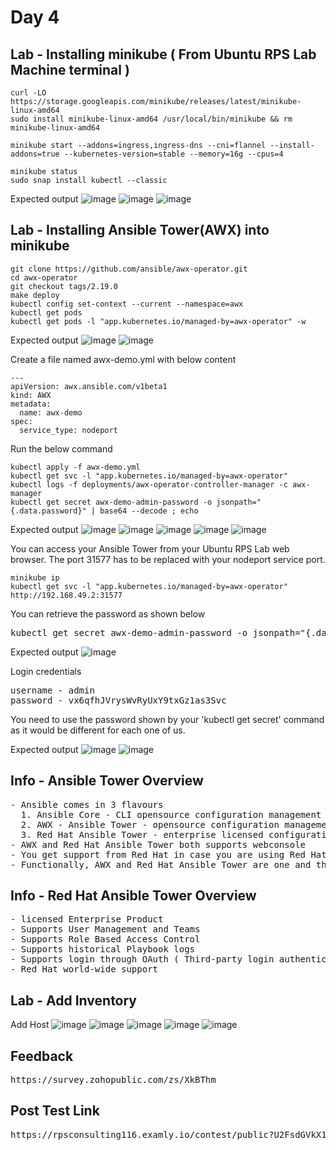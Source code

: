 # Day 4

## Lab - Installing minikube ( From Ubuntu RPS Lab Machine terminal )
```
curl -LO https://storage.googleapis.com/minikube/releases/latest/minikube-linux-amd64
sudo install minikube-linux-amd64 /usr/local/bin/minikube && rm minikube-linux-amd64

minikube start --addons=ingress,ingress-dns --cni=flannel --install-addons=true --kubernetes-version=stable --memory=16g --cpus=4

minikube status
sudo snap install kubectl --classic
```

Expected output
![image](https://github.com/user-attachments/assets/3ea99c25-6172-48bf-be03-e9d853a42db0)
![image](https://github.com/user-attachments/assets/c3109110-4da0-4ffb-9ecc-95d62ad3b5bc)
![image](https://github.com/user-attachments/assets/5f9c89c7-f7b9-482d-8095-a8d786f82d8e)


## Lab - Installing Ansible Tower(AWX) into minikube
```
git clone https://github.com/ansible/awx-operator.git
cd awx-operator
git checkout tags/2.19.0
make deploy
kubectl config set-context --current --namespace=awx
kubectl get pods
kubectl get pods -l "app.kubernetes.io/managed-by=awx-operator" -w
```

Expected output
![image](https://github.com/user-attachments/assets/e9f80b39-63c0-471d-9045-0c5cfc787c74)
![image](https://github.com/user-attachments/assets/da57f005-fa4c-45aa-a217-c14fbbc52d43)

Create a file named awx-demo.yml with below content
```
---
apiVersion: awx.ansible.com/v1beta1
kind: AWX
metadata:
  name: awx-demo
spec:
  service_type: nodeport
```

Run the below command
```
kubectl apply -f awx-demo.yml
kubectl get svc -l "app.kubernetes.io/managed-by=awx-operator"
kubectl logs -f deployments/awx-operator-controller-manager -c awx-manager
kubectl get secret awx-demo-admin-password -o jsonpath="{.data.password}" | base64 --decode ; echo
```

Expected output
![image](https://github.com/user-attachments/assets/aa3b0fb3-234d-4ef4-8a14-78b0d21e466a)
![image](https://github.com/user-attachments/assets/a12ac0ce-266f-452e-b972-76e765313b67)
![image](https://github.com/user-attachments/assets/19c90fda-141e-4a2e-9dbf-4e993b4b8c3f)
![image](https://github.com/user-attachments/assets/e4359237-e11e-4400-a342-090657c4bb3f)
![image](https://github.com/user-attachments/assets/56258bb5-960d-4bbd-af07-c37f9c013d37)

You can access your Ansible Tower from your Ubuntu RPS Lab web browser.  The port 31577 has to be replaced with your nodeport service port.
```
minikube ip
kubectl get svc -l "app.kubernetes.io/managed-by=awx-operator"
http://192.168.49.2:31577
```
You can retrieve the password as shown below
<pre>
kubectl get secret awx-demo-admin-password -o jsonpath="{.data.password}" | base64 --decode ; echo  
</pre>
Expected output
![image](https://github.com/user-attachments/assets/f7e5dd87-06a9-4f36-8cc9-69d1ffcd2b4a)

Login credentials
<pre>
username - admin
password - vx6qfhJVrysWvRyUxY9txGz1as3Svc
</pre>
You need to use the password shown by your 'kubectl get secret' command as it would be different for each one of us.

Expected output
![image](https://github.com/user-attachments/assets/cae5bc28-86dc-4794-bdfd-c67f262ba256)
![image](https://github.com/user-attachments/assets/72be4d3e-85d9-44af-a5d8-3cab534e446e)

## Info - Ansible Tower Overview
<pre>
- Ansible comes in 3 flavours
  1. Ansible Core - CLI opensource configuration management tool developed by Ansible Inc organization
  2. AWX - Ansible Tower - opensource configuration management tool developed on top of Ansible Core
  3. Red Hat Ansible Tower - enterprise licensed configuration management tool developed on top of AWX
- AWX and Red Hat Ansible Tower both supports webconsole
- You get support from Red Hat in case you are using Red Hat Ansible Tower
- Functionally, AWX and Red Hat Ansible Tower are one and the same
</pre>

## Info - Red Hat Ansible Tower Overview
<pre>
- licensed Enterprise Product
- Supports User Management and Teams
- Supports Role Based Access Control
- Supports historical Playbook logs
- Supports login through OAuth ( Third-party login authentication mechnaism )
- Red Hat world-wide support
</pre>

## Lab - Add Inventory
Add Host
![image](https://github.com/user-attachments/assets/2e1b8e78-60fa-4173-969c-4335bcfa0455)
![image](https://github.com/user-attachments/assets/9dcc20cb-1d03-4a28-8d26-bac96c3da1d5)
![image](https://github.com/user-attachments/assets/1a5c8bbd-6bab-4e4c-a50e-565a1b85b9f8)
![image](https://github.com/user-attachments/assets/6fcb2df1-2dfe-48e3-af1c-4f8b9a95b638)
![image](https://github.com/user-attachments/assets/97ca0342-1abc-4ce8-a33d-bae5e15d9b55)

## Feedback
<pre>
https://survey.zohopublic.com/zs/XkBThm
</pre>


## Post Test Link
<pre>
https://rpsconsulting116.examly.io/contest/public?U2FsdGVkX1+S4TzpXF4MsGoByi9N+o3mewtZpiUKlGtjYvMwQhsiKfVmuKM9UR49ApXoJMFAG0Vya3Zl4SqRTQ==
</pre>
